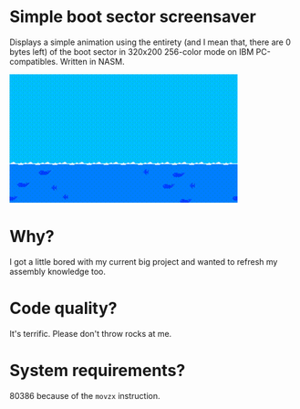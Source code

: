 # Simple boot sector screensaver
Displays a simple animation using the entirety (and I mean that, there are 0 bytes left) of the boot sector in 320x200 256-color mode on IBM PC-compatibles. Written in NASM.

![demo](demo.gif)

# Why?
I got a little bored with my current big project and wanted to refresh my assembly knowledge too.

# Code quality?
It's terrific. Please don't throw rocks at me.

# System requirements?
80386 because of the `movzx` instruction.